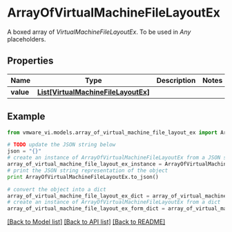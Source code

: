 # ArrayOfVirtualMachineFileLayoutEx

A boxed array of *VirtualMachineFileLayoutEx*. To be used in *Any* placeholders. 

## Properties
Name | Type | Description | Notes
------------ | ------------- | ------------- | -------------
**value** | [**List[VirtualMachineFileLayoutEx]**](VirtualMachineFileLayoutEx.md) |  | 

## Example

```python
from vmware_vi.models.array_of_virtual_machine_file_layout_ex import ArrayOfVirtualMachineFileLayoutEx

# TODO update the JSON string below
json = "{}"
# create an instance of ArrayOfVirtualMachineFileLayoutEx from a JSON string
array_of_virtual_machine_file_layout_ex_instance = ArrayOfVirtualMachineFileLayoutEx.from_json(json)
# print the JSON string representation of the object
print ArrayOfVirtualMachineFileLayoutEx.to_json()

# convert the object into a dict
array_of_virtual_machine_file_layout_ex_dict = array_of_virtual_machine_file_layout_ex_instance.to_dict()
# create an instance of ArrayOfVirtualMachineFileLayoutEx from a dict
array_of_virtual_machine_file_layout_ex_form_dict = array_of_virtual_machine_file_layout_ex.from_dict(array_of_virtual_machine_file_layout_ex_dict)
```
[[Back to Model list]](../README.md#documentation-for-models) [[Back to API list]](../README.md#documentation-for-api-endpoints) [[Back to README]](../README.md)



